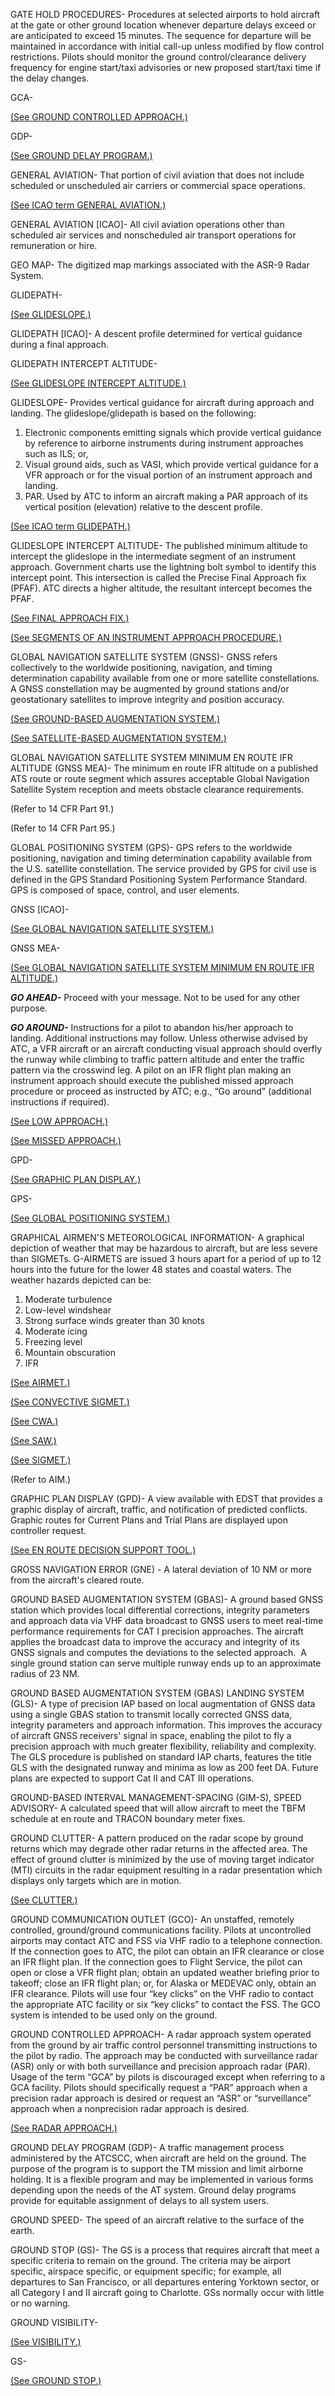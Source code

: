 GATE HOLD PROCEDURES- Procedures at selected airports to hold aircraft at the gate or other ground location whenever departure delays exceed or are anticipated to exceed 15 minutes. The sequence for departure will be maintained in accordance with initial call-up unless modified by flow control restrictions. Pilots should monitor the ground control/clearance delivery frequency for engine start/taxi advisories or new proposed start/taxi time if the delay changes.

GCA-

[(See GROUND CONTROLLED APPROACH.)](https://www.faa.gov/air_traffic/publications/atpubs/pcg_html/glossary-g.html#$GROUND%20CONTROLLED%20APPROACH)

GDP-

[(See GROUND DELAY PROGRAM.)](https://www.faa.gov/air_traffic/publications/atpubs/pcg_html/glossary-g.html#$GROUND%20DELAY%20PROGRAM)

GENERAL AVIATION- That portion of civil aviation that does not include scheduled or unscheduled air carriers or commercial space operations.

[(See ICAO term GENERAL AVIATION.)](https://www.faa.gov/air_traffic/publications/atpubs/pcg_html/glossary-g.html#$GENERAL%20AVIATION%20[ICAO])

GENERAL AVIATION \[ICAO\]- All civil aviation operations other than scheduled air services and nonscheduled air transport operations for remuneration or hire.

GEO MAP- The digitized map markings associated with the ASR-9 Radar System.

GLIDEPATH-

[(See GLIDESLOPE.)](https://www.faa.gov/air_traffic/publications/atpubs/pcg_html/glossary-g.html#$GLIDESLOPE)

GLIDEPATH \[ICAO\]- A descent profile determined for vertical guidance during a final approach.

GLIDEPATH INTERCEPT ALTITUDE-

[(See GLIDESLOPE INTERCEPT ALTITUDE.)](https://www.faa.gov/air_traffic/publications/atpubs/pcg_html/glossary-g.html#$GLIDESLOPE%20INTERCEPT%20ALTITUDE)

GLIDESLOPE- Provides vertical guidance for aircraft during approach and landing. The glideslope/glidepath is based on the following:

1.  Electronic components emitting signals which provide vertical guidance by reference to airborne instruments during instrument approaches such as ILS; or,
2.  Visual ground aids, such as VASI, which provide vertical guidance for a VFR approach or for the visual portion of an instrument approach and landing.
3.  PAR. Used by ATC to inform an aircraft making a PAR approach of its vertical position (elevation) relative to the descent profile.

[(See ICAO term GLIDEPATH.)](https://www.faa.gov/air_traffic/publications/atpubs/pcg_html/glossary-g.html#$GLIDEPATH%20[ICAO])

GLIDESLOPE INTERCEPT ALTITUDE- The published minimum altitude to intercept the glideslope in the intermediate segment of an instrument approach. Government charts use the lightning bolt symbol to identify this intercept point. This intersection is called the Precise Final Approach fix (PFAF). ATC directs a higher altitude, the resultant intercept becomes the PFAF.

[(See FINAL APPROACH FIX.)](https://www.faa.gov/air_traffic/publications/atpubs/pcg_html/glossary-f.html#$FINAL%20APPROACH%20FIX)

[(See SEGMENTS OF AN INSTRUMENT APPROACH PROCEDURE.)](https://www.faa.gov/air_traffic/publications/atpubs/pcg_html/glossary-s.html#$SEGMENTS%20OF%20AN%20INSTRUMENT%20APPROACH%20PROCEDURE)

GLOBAL NAVIGATION SATELLITE SYSTEM (GNSS)- GNSS refers collectively to the worldwide positioning, navigation, and timing determination capability available from one or more satellite constellations. A GNSS constellation may be augmented by ground stations and/or geostationary satellites to improve integrity and position accuracy.

[(See GROUND-BASED AUGMENTATION SYSTEM.)](https://www.faa.gov/air_traffic/publications/atpubs/pcg_html/glossary-g.html#$GROUND-BASED%20AUGMENTATION%20SYSTEM)

[(See SATELLITE-BASED AUGMENTATION SYSTEM.)](https://www.faa.gov/air_traffic/publications/atpubs/pcg_html/glossary-s.html#$SATELLITE-BASED%20AUGMENTATION%20SYSTEM)

GLOBAL NAVIGATION SATELLITE SYSTEM MINIMUM EN ROUTE IFR ALTITUDE (GNSS MEA)- The minimum en route IFR altitude on a published ATS route or route segment which assures acceptable Global Navigation Satellite System reception and meets obstacle clearance requirements.

(Refer to 14 CFR Part 91.)

(Refer to 14 CFR Part 95.)

GLOBAL POSITIONING SYSTEM (GPS)- GPS refers to the worldwide positioning, navigation and timing determination capability available from the U.S. satellite constellation. The service provided by GPS for civil use is defined in the GPS Standard Positioning System Performance Standard. GPS is composed of space, control, and user elements.

GNSS \[ICAO\]-

[(See GLOBAL NAVIGATION SATELLITE SYSTEM.)](https://www.faa.gov/air_traffic/publications/atpubs/pcg_html/glossary-g.html#$GLOBAL%20NAVIGATION%20SATELLITE%20SYSTEM)

GNSS MEA-

[(See GLOBAL NAVIGATION SATELLITE SYSTEM MINIMUM EN ROUTE IFR ALTITUDE.)](https://www.faa.gov/air_traffic/publications/atpubs/pcg_html/glossary-g.html#$GLOBAL%20NAVIGATION%20SATELLITE%20SYSTEM%20MINIMUM%20EN%20ROUTE%20IFR%20ALTITUDE)

**_GO AHEAD-_** Proceed with your message. Not to be used for any other purpose.

**_GO AROUND-_** Instructions for a pilot to abandon his/her approach to landing. Additional instructions may follow. Unless otherwise advised by ATC, a VFR aircraft or an aircraft conducting visual approach should overfly the runway while climbing to traffic pattern altitude and enter the traffic pattern via the crosswind leg. A pilot on an IFR flight plan making an instrument approach should execute the published missed approach procedure or proceed as instructed by ATC; e.g., “Go around” (additional instructions if required).

[(See LOW APPROACH.)](https://www.faa.gov/air_traffic/publications/atpubs/pcg_html/glossary-l.html#$LOW%20APPROACH)

[(See MISSED APPROACH.)](https://www.faa.gov/air_traffic/publications/atpubs/pcg_html/glossary-m.html#$MISSED%20APPROACH)

GPD-

[(See GRAPHIC PLAN DISPLAY.)](https://www.faa.gov/air_traffic/publications/atpubs/pcg_html/glossary-g.html#$GRAPHIC%20PLAN%20DISPLAY)

GPS-

[(See GLOBAL POSITIONING SYSTEM.)](https://www.faa.gov/air_traffic/publications/atpubs/pcg_html/glossary-g.html#$GLOBAL%20POSITIONING%20SYSTEM)

GRAPHICAL AIRMEN'S METEOROLOGICAL INFORMATION- A graphical depiction of weather that may be hazardous to aircraft, but are less severe than SIGMETs. G-AIRMETS are issued 3 hours apart for a period of up to 12 hours into the future for the lower 48 states and coastal waters. The weather hazards depicted can be:

1.  Moderate turbulence
2.  Low-level windshear
3.  Strong surface winds greater than 30 knots
4.  Moderate icing
5.  Freezing level
6.  Mountain obscuration
7.  IFR

[(See AIRMET.)](https://www.faa.gov/air_traffic/publications/atpubs/pcg_html/glossary-a.html#$AIRMET)

[(See CONVECTIVE SIGMET.)](https://www.faa.gov/air_traffic/publications/atpubs/pcg_html/glossary-c.html#$CONVECTIVE%20SIGMET)

[(See CWA.)](https://www.faa.gov/air_traffic/publications/atpubs/pcg_html/glossary-c.html#$CWA)

[(See SAW.)](https://www.faa.gov/air_traffic/publications/atpubs/pcg_html/glossary-s.html#$SAW)

[(See SIGMET.)](https://www.faa.gov/air_traffic/publications/atpubs/pcg_html/glossary-s.html#$SIGMET)

(Refer to AIM.)

GRAPHIC PLAN DISPLAY (GPD)- A view available with EDST that provides a graphic display of aircraft, traffic, and notification of predicted conflicts. Graphic routes for Current Plans and Trial Plans are displayed upon controller request.

[(See EN ROUTE DECISION SUPPORT TOOL.)](https://www.faa.gov/air_traffic/publications/atpubs/pcg_html/glossary-e.html#$EN%20ROUTE%20DECISION%20SUPPORT%20TOOL)

GROSS NAVIGATION ERROR (GNE) - A lateral deviation of 10 NM or more from the aircraft's cleared route.

GROUND BASED AUGMENTATION SYSTEM (GBAS)- A ground based GNSS station which provides local differential corrections, integrity parameters and approach data via VHF data broadcast to GNSS users to meet real-time performance requirements for CAT I precision approaches. The aircraft applies the broadcast data to improve the accuracy and integrity of its GNSS signals and computes the deviations to the selected approach.  A single ground station can serve multiple runway ends up to an approximate radius of 23 NM. 

GROUND BASED AUGMENTATION SYSTEM (GBAS) LANDING SYSTEM (GLS)- A type of precision IAP based on local augmentation of GNSS data using a single GBAS station to transmit locally corrected GNSS data, integrity parameters and approach information. This improves the accuracy of aircraft GNSS receivers' signal in space, enabling the pilot to fly a precision approach with much greater flexibility, reliability and complexity. The GLS procedure is published on standard IAP charts, features the title GLS with the designated runway and minima as low as 200 feet DA. Future plans are expected to support Cat II and CAT III operations.

GROUND-BASED INTERVAL MANAGEMENT-SPACING (GIM-S), SPEED ADVISORY- A calculated speed that will allow aircraft to meet the TBFM schedule at en route and TRACON boundary meter fixes.

GROUND CLUTTER- A pattern produced on the radar scope by ground returns which may degrade other radar returns in the affected area. The effect of ground clutter is minimized by the use of moving target indicator (MTI) circuits in the radar equipment resulting in a radar presentation which displays only targets which are in motion.

[(See CLUTTER.)](https://www.faa.gov/air_traffic/publications/atpubs/pcg_html/glossary-c.html#$CLUTTER)

GROUND COMMUNICATION OUTLET (GCO)- An unstaffed, remotely controlled, ground/ground communications facility. Pilots at uncontrolled airports may contact ATC and FSS via VHF radio to a telephone connection. If the connection goes to ATC, the pilot can obtain an IFR clearance or close an IFR flight plan. If the connection goes to Flight Service, the pilot can open or close a VFR flight plan; obtain an updated weather briefing prior to takeoff; close an IFR flight plan; or, for Alaska or MEDEVAC only, obtain an IFR clearance. Pilots will use four “key clicks” on the VHF radio to contact the appropriate ATC facility or six “key clicks” to contact the FSS. The GCO system is intended to be used only on the ground.

GROUND CONTROLLED APPROACH- A radar approach system operated from the ground by air traffic control personnel transmitting instructions to the pilot by radio. The approach may be conducted with surveillance radar (ASR) only or with both surveillance and precision approach radar (PAR). Usage of the term “GCA” by pilots is discouraged except when referring to a GCA facility. Pilots should specifically request a “PAR” approach when a precision radar approach is desired or request an “ASR” or “surveillance” approach when a nonprecision radar approach is desired.

[(See RADAR APPROACH.)](https://www.faa.gov/air_traffic/publications/atpubs/pcg_html/glossary-r.html#$RADAR%20APPROACH)

GROUND DELAY PROGRAM (GDP)- A traffic management process administered by the ATCSCC, when aircraft are held on the ground. The purpose of the program is to support the TM mission and limit airborne holding. It is a flexible program and may be implemented in various forms depending upon the needs of the AT system. Ground delay programs provide for equitable assignment of delays to all system users.

GROUND SPEED- The speed of an aircraft relative to the surface of the earth.

GROUND STOP (GS)- The GS is a process that requires aircraft that meet a specific criteria to remain on the ground. The criteria may be airport specific, airspace specific, or equipment specific; for example, all departures to San Francisco, or all departures entering Yorktown sector, or all Category I and II aircraft going to Charlotte. GSs normally occur with little or no warning.

GROUND VISIBILITY-

[(See VISIBILITY.)](https://www.faa.gov/air_traffic/publications/atpubs/pcg_html/glossary-v.html#$VISIBILITY)

GS-

[(See GROUND STOP.)](https://www.faa.gov/air_traffic/publications/atpubs/pcg_html/glossary-g.html#$GROUND%20STOP)